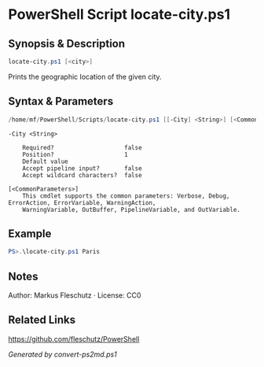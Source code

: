 # PowerShell Script locate-city.ps1

## Synopsis & Description
```powershell
locate-city.ps1 [<city>]
```

Prints the geographic location of the given city.

## Syntax & Parameters
```powershell
/home/mf/PowerShell/Scripts/locate-city.ps1 [[-City] <String>] [<CommonParameters>]
```

```
-City <String>
    
    Required?                    false
    Position?                    1
    Default value                
    Accept pipeline input?       false
    Accept wildcard characters?  false
```

```
[<CommonParameters>]
    This cmdlet supports the common parameters: Verbose, Debug, ErrorAction, ErrorVariable, WarningAction, 
    WarningVariable, OutBuffer, PipelineVariable, and OutVariable.
```

## Example
```powershell
PS>.\locate-city.ps1 Paris
```


## Notes
Author: Markus Fleschutz · License: CC0

## Related Links
https://github.com/fleschutz/PowerShell

*Generated by convert-ps2md.ps1*
